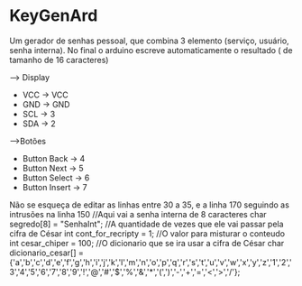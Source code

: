 # KeyGenArd
Um gerador de senhas pessoal, que combina 3 elemento (serviço, usuário, senha interna). No final o arduino escreve automaticamente o resultado ( de tamanho de 16 caracteres)


--> Display
 * VCC -> VCC
 * GND -> GND
 * SCL -> 3
 * SDA -> 2
 
-->Botões
 * Button Back -> 4
 * Button Next -> 5
 * Button Select -> 6
 * Button Insert -> 7

Não se esqueça de editar as linhas entre 30 a 35, e a linha 170 seguindo as intrusões na linha 150 
//Aqui vai a senha interna de 8 caracteres
char segredo[8] = "SenhaInt";
//A quantidade de vezes que ele vai passar pela cifra de César
int cont_for_recripty = 1;
//O valor para misturar o conteudo 
int cesar_chiper = 100;
//O dicionario que se ira usar a cifra de César
char dicionario_cesar[] = {'a','b','c','d','e','f','g','h','i','j','k','l','m','n','o','p','q','r','s','t','u','v','w','x','y','z','1','2','3','4','5','6','7','8','9','!','@','#','$','%','&','*','(',')','-','+','=','<','>','/'};


